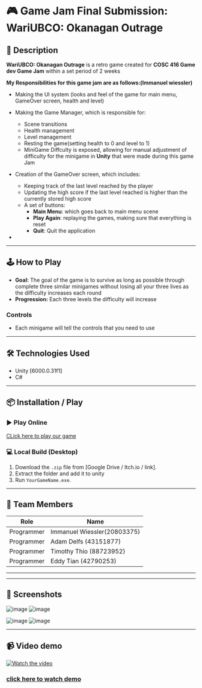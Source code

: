 # 🎮 Game Jam Final Submission: WariUBCO: Okanagan Outrage

## 📖 Description
**WariUBCO: Okanagan Outrage** is a retro game created for **COSC 416 Game dev Game Jam** within a set period of 2 weeks

**My Responsibilities for this game jam are as follows:(Immanuel wiessler)**

- Making the UI system (looks and feel of the game for main menu, GameOver screen, health and level)
- Making the Game Manager, which is responsible for:
  - Scene transitions
  - Health management
  - Level management
  - Resting the game(setting health to 0 and level to 1)
  - MiniGame Diffculty is exposed, allowing for manual adjustment of difficulty for the minigame in **Unity** that were made during this game Jam  
- Creation of the GameOver screen, which includes:
  - Keeping track of the last level reached by the player
  - Updating the high score if the last level reached is higher than the currently stored high score
  - A set of buttons:
    - **Main Menu**: which goes back to main menu scene 
    - **Play Again**: replaying the games, making sure that everything is reset 
    - **Quit**: Quit the application
   
- 




---

## 🕹️ How to Play

- **Goal:** The goal of the game is to survive as long as possible through complete three similar minigames without losing all your three lives as the difficulty increases each round 
- **Progression:** Each three levels the difficulty will increase 

### Controls
- Each minigame will tell the controls that you need to  use
---

## 🛠️ Technologies Used

- Unity [6000.0.31f1]
- C#

---

## 📦 Installation / Play

### ▶️ Play Online
[CLick here to play our game](https://btian58.itch.io/wariubco-okanagan-outrage)

### 💻 Local Build (Desktop)
1. Download the `.zip` file from [Google Drive / Itch.io / link].
2. Extract the folder and add it to unity
3. Run `YourGameName.exe`.

---

## 👥 Team Members

| Role       | Name                |
|------------|---------------------|
| Programmer | Immanuel Wiessler(20803375) |
| Programmer    |  Adam Delfs (43151877)  |
| Programmer      | Timothy Thio (88723952)    |
| Programmer     | Eddy Tian (42790253)    |
---

---

## 📸 Screenshots
![image](https://github.com/user-attachments/assets/9fa1c7ba-9597-44b7-9813-06e87df9069c)
![image](https://github.com/user-attachments/assets/430d96d4-8470-43e1-a8df-31d5f1efaa2c)

![image](https://github.com/user-attachments/assets/08ad05cc-6a76-47d3-ae3a-f0ed59ec3558)
![image](https://github.com/user-attachments/assets/7cff4238-c1d1-47c2-9c72-d3765c6aee96)


---
## 📹 Video demo
[![Watch the video](https://img.youtube.com/vi/sLKzlnJ_070/maxresdefault.jpg)](https://youtu.be/sLKzlnJ_070)

### [click here to watch demo](https://youtu.be/sLKzlnJ_070)
